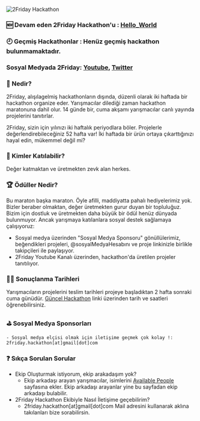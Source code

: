 ![2Friday Hackathon](https://i.hizliresim.com/XP7yao.png)
### 🆕 Devam eden 2Friday Hackathon'u : [Hello_World](https://github.com/2Friday/Hackathon/blob/master/Live.md)
### 🕘 Geçmiş Hackathonlar : Henüz geçmiş hackathon bulunmamaktadır. 
### Sosyal Medyada 2Friday: [Youtube](https://www.youtube.com/channel/UCDijlt-IYXjAD57V1ux__RA), [Twitter](https://twitter.com/_2friday) 
### 🤔 Nedir?
2Friday, alışılagelmiş hackathonların dışında, düzenli olarak iki haftada bir hackathon organize eder. Yarışmacılar dilediği zaman hackathon maratonuna dahil olur. 14 günde bir, cuma akşamı yarışmacılar canlı yayında projelerini tanıtırlar.

2Friday, sizin için yılınızı iki haftalık periyodlara böler. Projelerle değerlendirebileceğiniz 52 hafta var! İki haftada bir ürün ortaya çıkarttığınızı hayal edin, mükemmel değil mi?

### 🙋 Kimler Katılabilir?
Değer katmaktan ve üretmekten zevk alan herkes.
### 🏆 Ödüller Nedir?
Bu maraton başka maraton. Öyle afilli, maddiyatta pahalı hediyelerimiz yok. Bizler beraber olmaktan, değer üretmekten gurur duyan bir topluluğuz. Bizim için dostluk ve üretmekten daha büyük bir ödül henüz dünyada bulunmuyor.
Ancak yarışmaya katılanlara sosyal destek sağlamaya çalışıyoruz:
 - Sosyal medya üzerinden "Sosyal Medya Sponsoru" gönüllülerimiz, beğendikleri projeleri, @sosyalMedyaHesabını ve proje linkinizle birlikle takipçileri ile paylaşıyor.
 - 2Friday Youtube Kanalı üzerinden, hackathon'da üretilen projeler tanıtılıyor.

### 📅🏁 Sonuçlanma Tarihleri
Yarışmacıların projelerini teslim tarihleri projeye başladıktan 2 hafta sonraki cuma günüdür. [Güncel Hackathon](https://github.com/2Friday/Hackathon/blob/master/Live.md) linki üzerinden tarih ve saatleri öğrenebilirsiniz. 

### ⛳ Sosyal Medya Sponsorları
    - Sosyal medya elçisi olmak için iletişime geçmek çok kolay !: 2friday.hackathon[at]gmail[dot]com

### ❓ Sıkça Sorulan Sorular
  - Ekip Oluşturmak istiyorum, ekip arakadaşım yok? 
     - Ekip arkadaşı arayan yarışmacılar, isimlerini [Available People](https://github.com/2Friday/Hackathon/blob/master/AvailablePeople.md) sayfasına ekler. Ekip arkadaşı arayanlar yine bu sayfadan ekip arkadaşı bulabilir.
  - 2Friday Hackathon Ekibiyle Nasıl İletişime geçebilirim?
     - 2friday.hackathon[at]gmail[dot]com Mail adresini kullanarak aklına takılanları bize sorabilirsin.
  

